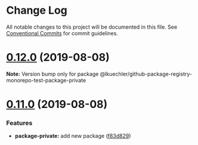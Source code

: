 # Change Log

All notable changes to this project will be documented in this file.
See [Conventional Commits](https://conventionalcommits.org) for commit guidelines.

# [0.12.0](https://github.com/lkuechler/github-package-registry-monorepo-test/compare/v0.11.0...v0.12.0) (2019-08-08)

**Note:** Version bump only for package @lkuechler/github-package-registry-monorepo-test-package-private





# [0.11.0](https://github.com/lkuechler/github-package-registry-monorepo-test/compare/v0.10.0...v0.11.0) (2019-08-08)


### Features

* **package-private:** add new package ([f83d829](https://github.com/lkuechler/github-package-registry-monorepo-test/commit/f83d829))
